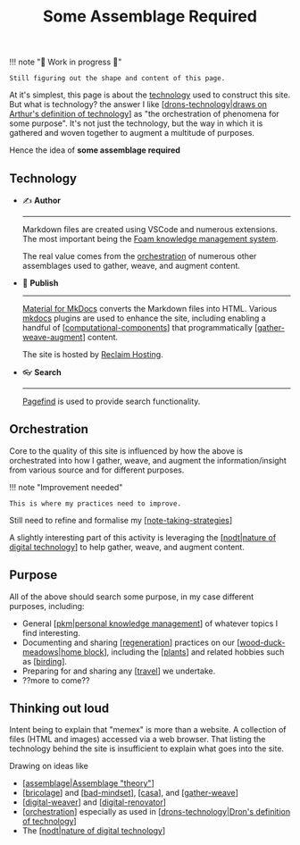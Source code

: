 ﻿---
tags:
- colophon
- bad
title: Some Assemblage Required
type: note
---
!!! note "🚧  Work in progress 🚧"

    Still figuring out the shape and content of this page.

At it's simplest, this page is about the [technology](#technology) used to construct this site. But what is technology? the answer I like [[drons-technology|draws on Arthur's definition of technology]] as "the orchestration of phenomena for some purpose". It's not just the technology, but the way in which it is gathered and woven together to augment a multitude of purposes.

Hence the idea of **some assemblage required**

## Technology

<div class="grid cards" markdown>


- ✍  __Author__

    ---

    Markdown files are created using VSCode and numerous extensions. The most important being the [Foam knowledge management system](https://foambubble.github.io/foam/).

    The real value comes from the [orchestration](#orchestration) of numerous other assemblages used to gather, weave, and augment content.

- 📢  __Publish__ 

    ---
    
    [Material for MkDocs](https://squidfunk.github.io/mkdocs-material/) converts the Markdown files into HTML. Various [mkdocs](https://www.mkdocs.org/) plugins are used to enhance the site, including enabling a handful of [[computational-components]] that programmatically [[gather-weave-augment]] content. 
    
    The site is hosted by [Reclaim Hosting](https://reclaimhosting.com).

- 👓  __Search__

    ---

    [Pagefind](https://pagefind.app/) is used to provide search functionality. 

</div>

## Orchestration

Core to the quality of this site is influenced by how the above is orchestrated into how I gather, weave, and augment the information/insight from various source and for different purposes. 

!!! note "Improvement needed"

    This is where my practices need to improve.

Still need to refine and formalise my [[note-taking-strategies]]

A slightly interesting part of this activity is leveraging the [[nodt|nature of digital technology]] to help gather, weave, and augment content.

## Purpose

All of the above should search some purpose, in my case different purposes, including:

- General [[pkm|personal knowledge management]] of whatever topics I find interesting.
- Documenting and sharing [[regeneration]] practices on our [[wood-duck-meadows|home block]], including the [[plants]] and related hobbies such as [[birding]].
- Preparing for and sharing any [[travel]] we undertake.
- ??more to come??

## Thinking out loud

Intent being to explain that "memex" is more than a website. A collection of files (HTML and images) accessed via a web browser. That listing the technology behind the site is insufficient to explain what goes into the site.

Drawing on ideas like

- [[assemblage|Assemblage "theory"]]
- [[bricolage]] and [[bad-mindset]], [[casa]], and [[gather-weave]]
- [[digital-weaver]] and [[digital-renovator]]
- [[orchestration]] especially as used in [[drons-technology|Dron's definition of technology]]
- The [[nodt|nature of digital technology]]

[//begin]: # "Autogenerated link references for markdown compatibility"
[drons-technology|draws on Arthur's definition of technology]: ../sense/nodt/drons-technology "Dron's take on technology"
[computational-components]: computational-components "Computational components"
[gather-weave-augment]: ../sense/CASA/gwa/gather-weave-augment "Gather, Weave, Augment"
[note-taking-strategies]: note-taking-strategies "Note taking strategies"
[nodt|nature of digital technology]: ../sense/nodt/nodt "Nature of Digital Technology (nodt)"
[pkm|personal knowledge management]: ../pkm "Personal Knowledge Management"
[regeneration]: ../sense/landscape-garden/regeneration "Bush regeneration (Wood duck meadows)"
[wood-duck-meadows|home block]: ../sense/landscape-garden/wood-duck-meadows "Wood duck meadows"
[plants]: ../sense/landscape-garden/plants/plants "Plants"
[birding]: ../sense/birdwatching/birding "Birding"
[travel]: ../travel/travel "Travel"
[assemblage|Assemblage "theory"]: ../sense/Distribution/assemblage "Assemblage"
[bricolage]: ../sense/Bricolage/bricolage "Bricolage"
[bad-mindset]: ../sense/CASA/bad-mindset "The BAD (Bricolage, Affordances, Distribution) mindset"
[casa]: ../sense/CASA/casa "Contextually Appropriate Scaffolding Assemblages (CASA)"
[gather-weave]: ../sense/CASA/gather-weave "Gather and weave"
[digital-weaver]: ../sense/computing/digital-weaver "Digital Weaver"
[digital-renovator]: ../sense/computing/digital-renovator "Digital Renovator"
[orchestration]: ../sense/orchestration "Orchestration"
[drons-technology|Dron's definition of technology]: ../sense/nodt/drons-technology "Dron's take on technology"
[//end]: # "Autogenerated link references"